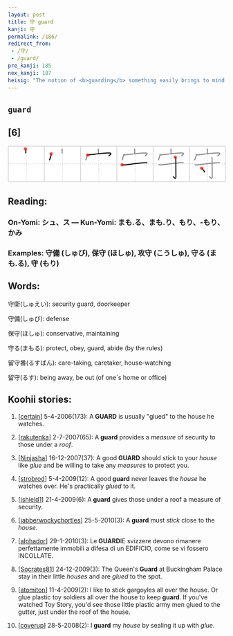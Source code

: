 ```yaml
---
layout: post
title: 守 guard
kanji: 守
permalink: /186/
redirect_from:
 - /守/
 - /guard/
pre_kanji: 185
nex_kanji: 187
heisig: "The notion of <b>guarding</b> something easily brings to mind the image of someone standing <b>guard</b>, like the royal soldiers in front of Buckingham Palace or the Pope's Swiss <b>Guard</b>. The whole idea of hiring <b>guards</b> is that they should stick like <i>glue</i> to your <i>house</i> to protect it from unwanted prowlers. So go ahead and <i>glue</i> a <b>guard</b> to your <i>house</i> in imagination."
---
```


## `guard`

## [6]

<div class="stroke"><img src="../images/E5AE88.png" /></div>

## Reading:

### On-Yomi: シュ、ス &mdash; Kun-Yomi: まも.る、まも.り、もり、-もり、かみ

### Examples: 守備 (しゅび), 保守 (ほしゅ), 攻守 (こうしゅ), 守る (まも.る), 守 (もり)

## Words:

守衛(しゅえい): security guard, doorkeeper

守備(しゅび): defense

保守(ほしゅ): conservative, maintaining

守る(まもる): protect, obey, guard, abide (by the rules)

留守番(るすばん): care-taking, caretaker, house-watching

留守(るす): being away, be out (of one´s home or office)

## Koohii stories:

1) [<a href="http://kanji.koohii.com/profile/certain">certain</a>] 5-4-2006(173): A<strong> GUARD</strong> is usually &quot;glued&quot; to the house he watches. 

2) [<a href="http://kanji.koohii.com/profile/rakutenka">rakutenka</a>] 2-7-2007(65): A<strong> guard</strong> provides a <em>measure</em> of security to those under a <em>roof</em>. 

3) [<a href="http://kanji.koohii.com/profile/Ninjasha">Ninjasha</a>] 16-12-2007(37): A good<strong> GUARD</strong> should stick to your <em>house</em> like <em>glue</em> and be willing to take any <em>measures</em> to protect you. 

4) [<a href="http://kanji.koohii.com/profile/strobrod">strobrod</a>] 5-4-2009(12): A good<strong> guard</strong> never leaves the <em>house</em> he watches over. He&#039;s practically <em>glued</em> to it. 

5) [<a href="http://kanji.koohii.com/profile/jshield1">jshield1</a>] 21-4-2009(6): A<strong> guard</strong> gives those under a roof a measure of security. 

6) [<a href="http://kanji.koohii.com/profile/jabberwockychortles">jabberwockychortles</a>] 25-5-2010(3): A<strong> guard</strong> must <em>stick</em> close to the <em>house</em>. 

7) [<a href="http://kanji.koohii.com/profile/alphador">alphador</a>] 29-1-2010(3): Le<strong> GUARD</strong>IE svizzere devono rimanere perfettamente immobili a difesa di un EDIFICIO, come se vi fossero INCOLLATE. 

8) [<a href="http://kanji.koohii.com/profile/Socrates81">Socrates81</a>] 24-12-2009(3): The Queen&#039;s<strong> Guard</strong> at Buckingham Palace stay in their little <em>houses</em> and are <em>glued</em> to the spot. 

9) [<a href="http://kanji.koohii.com/profile/atomiton">atomiton</a>] 11-4-2009(2): I like to stick gargoyles all over the house. Or glue plastic toy soldiers all over the house to keep<strong> guard</strong>. If you&#039;ve watched Toy Story, you&#039;d see those little plastic army men glued to the gutter, just under the roof of the house. 

10) [<a href="http://kanji.koohii.com/profile/coverup">coverup</a>] 28-5-2008(2): I<strong> guard</strong> my <em>house</em> by sealing it up with <em>glue</em>. 
